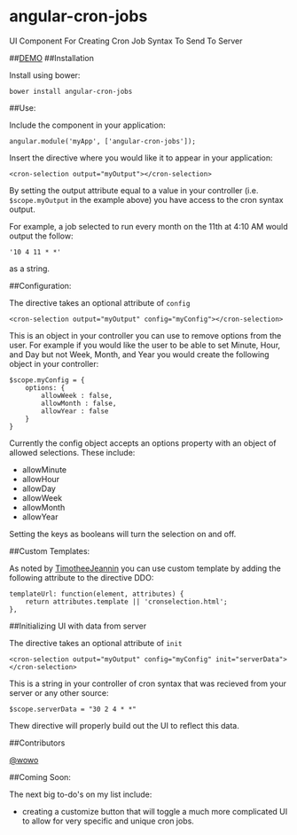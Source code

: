 # angular-cron-jobs
UI Component For Creating Cron Job Syntax To Send To Server

##[DEMO](http://jacobscarter.github.io/angular-cron-jobs/#/)
##Installation

Install using bower:

`bower install angular-cron-jobs`

##Use:

Include the component in your application:

    angular.module('myApp', ['angular-cron-jobs']);

Insert the directive where you would like it to appear in your application:

    <cron-selection output="myOutput"></cron-selection>

By setting the output attribute equal to a value in your controller (i.e. `$scope.myOutput` in the example above) you have access to the cron syntax output.  

For example, a job selected to run every month on the 11th at 4:10 AM would output the follow:

    '10 4 11 * *'

as a string.

##Configuration:

The directive takes an optional attribute of `config`

    <cron-selection output="myOutput" config="myConfig"></cron-selection>

This is an object in your controller you can use to remove options from the user.  For example if you would like the user to be able to set Minute, Hour, and Day but not Week, Month, and Year you would create the following object in your controller:

    $scope.myConfig = {
        options: {
            allowWeek : false,
            allowMonth : false,
            allowYear : false
        }
    }

Currently the config object accepts an options property with an object of allowed selections.  These include:

* allowMinute
* allowHour
* allowDay
* allowWeek
* allowMonth
* allowYear

Setting the keys as booleans will turn the selection on and off.

##Custom Templates:

As noted by [TimotheeJeannin](https://github.com/TimotheeJeannin) you can use custom template by adding the following attribute to the directive DDO:

    templateUrl: function(element, attributes) {
        return attributes.template || 'cronselection.html';
    },

##Initializing UI with data from server

The directive takes an optional attribute of `init`

    <cron-selection output="myOutput" config="myConfig" init="serverData"></cron-selection>

This is a string in your controller of cron syntax that was recieved from your server or any other source:

    $scope.serverData = "30 2 4 * *"
    
Thew directive will properly build out the UI to reflect this data.

##Contributors

[@wowo](https://github.com/wowo)

##Coming Soon:

The next big to-do's on my list include:

* creating a customize button that will toggle a much more complicated UI to allow for very specific and unique cron jobs.
